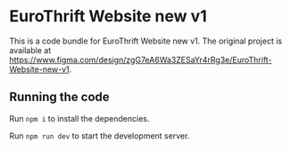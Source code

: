 
  # EuroThrift Website new v1

  This is a code bundle for EuroThrift Website new v1. The original project is available at https://www.figma.com/design/zgG7eA6Wa3ZESaYr4rRg3e/EuroThrift-Website-new-v1.

  ## Running the code

  Run `npm i` to install the dependencies.

  Run `npm run dev` to start the development server.
  